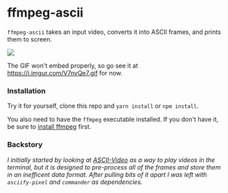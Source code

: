 # ffmpeg-ascii
`ffmpeg-ascii` takes an input video, converts it into ASCII frames, and prints them to screen.

![](https://i.imgur.com/V7nvQe7.gif)

The GIF won't embed properly, so go see it at https://i.imgur.com/V7nvQe7.gif for now.

### Installation

Try it for yourself, clone this repo and `yarn install` or `npm install`.

You also need to have the `ffmpeg` executable installed.
If you don't have it, be sure to [install ffmpeg](https://www.google.com/search?q=install%20ffmpeg) first.

### Backstory
*I initially started by looking at [ASCII-Video](https://github.com/fossage/ASCII-Video) as a way
to play videos in the terminal, but it is designed to pre-process all of the frames and store them
in an inefficent data format. After pulling bits of it apart I was left with `asciify-pixel` and
`commander` as dependencies.*
